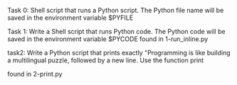Task 0:
Shell script that runs a Python script.
The Python file name will be saved in the environment variable $PYFILE

Task 1:
Write a Shell script that runs Python code.
The Python code will be saved in the environment variable $PYCODE
found in 1-run_inline.py 

task2: 
Write a Python script that prints exactly "Programming is like building a multilingual puzzle, followed by a new line.
Use the function print

found in 2-print.py
